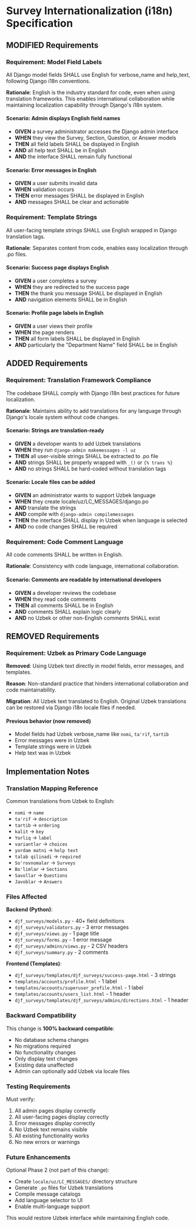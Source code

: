 # Survey Internationalization (i18n) Specification

## MODIFIED Requirements

### Requirement: Model Field Labels
All Django model fields SHALL use English for verbose_name and help_text, following Django i18n conventions.

**Rationale**: English is the industry standard for code, even when using translation frameworks. This enables international collaboration while maintaining localization capability through Django's i18n system.

#### Scenario: Admin displays English field names
- **GIVEN** a survey administrator accesses the Django admin interface
- **WHEN** they view the Survey, Section, Question, or Answer models
- **THEN** all field labels SHALL be displayed in English
- **AND** all help text SHALL be in English
- **AND** the interface SHALL remain fully functional

#### Scenario: Error messages in English
- **GIVEN** a user submits invalid data
- **WHEN** validation occurs
- **THEN** error messages SHALL be displayed in English
- **AND** messages SHALL be clear and actionable

### Requirement: Template Strings
All user-facing template strings SHALL use English wrapped in Django translation tags.

**Rationale**: Separates content from code, enables easy localization through .po files.

#### Scenario: Success page displays English
- **GIVEN** a user completes a survey
- **WHEN** they are redirected to the success page
- **THEN** the thank you message SHALL be displayed in English
- **AND** navigation elements SHALL be in English

#### Scenario: Profile page labels in English
- **GIVEN** a user views their profile
- **WHEN** the page renders
- **THEN** all form labels SHALL be displayed in English
- **AND** particularly the "Department Name" field SHALL be in English

## ADDED Requirements

### Requirement: Translation Framework Compliance
The codebase SHALL comply with Django i18n best practices for future localization.

**Rationale**: Maintains ability to add translations for any language through Django's locale system without code changes.

#### Scenario: Strings are translation-ready
- **GIVEN** a developer wants to add Uzbek translations
- **WHEN** they run `django-admin makemessages -l uz`
- **THEN** all user-visible strings SHALL be extracted to .po file
- **AND** strings SHALL be properly wrapped with `_()` or `{% trans %}`
- **AND** no strings SHALL be hard-coded without translation tags

#### Scenario: Locale files can be added
- **GIVEN** an administrator wants to support Uzbek language
- **WHEN** they create locale/uz/LC_MESSAGES/django.po
- **AND** translate the strings
- **AND** compile with `django-admin compilemessages`
- **THEN** the interface SHALL display in Uzbek when language is selected
- **AND** no code changes SHALL be required

### Requirement: Code Comment Language
All code comments SHALL be written in English.

**Rationale**: Consistency with code language, international collaboration.

#### Scenario: Comments are readable by international developers
- **GIVEN** a developer reviews the codebase
- **WHEN** they read code comments
- **THEN** all comments SHALL be in English
- **AND** comments SHALL explain logic clearly
- **AND** no Uzbek or other non-English comments SHALL exist

## REMOVED Requirements

### Requirement: Uzbek as Primary Code Language
**Removed**: Using Uzbek text directly in model fields, error messages, and templates.

**Reason**: Non-standard practice that hinders international collaboration and code maintainability.

**Migration**: All Uzbek text translated to English. Original Uzbek translations can be restored via Django i18n locale files if needed.

#### Previous behavior (now removed)
- Model fields had Uzbek verbose_name like `nomi`, `ta'rif`, `tartib`
- Error messages were in Uzbek
- Template strings were in Uzbek
- Help text was in Uzbek

## Implementation Notes

### Translation Mapping Reference

Common translations from Uzbek to English:
- `nomi` → `name`
- `ta'rif` → `description`
- `tartib` → `ordering`
- `kalit` → `key`
- `Yorliq` → `label`
- `variantlar` → `choices`
- `yordam matni` → `help text`
- `talab qilinadi` → `required`
- `So'rovnomalar` → `Surveys`
- `Bo'limlar` → `Sections`
- `Savollar` → `Questions`
- `Javoblar` → `Answers`

### Files Affected

**Backend (Python)**:
- `djf_surveys/models.py` - 40+ field definitions
- `djf_surveys/validators.py` - 3 error messages
- `djf_surveys/views.py` - 1 page title
- `djf_surveys/forms.py` - 1 error message
- `djf_surveys/admins/views.py` - 2 CSV headers
- `djf_surveys/summary.py` - 2 comments

**Frontend (Templates)**:
- `djf_surveys/templates/djf_surveys/success-page.html` - 3 strings
- `templates/accounts/profile.html` - 1 label
- `templates/accounts/superuser_profile.html` - 1 label
- `templates/accounts/users_list.html` - 1 header
- `djf_surveys/templates/djf_surveys/admins/directions.html` - 1 header

### Backward Compatibility

This change is **100% backward compatible**:
- No database schema changes
- No migrations required
- No functionality changes
- Only display text changes
- Existing data unaffected
- Admin can optionally add Uzbek via locale files

### Testing Requirements

Must verify:
1. All admin pages display correctly
2. All user-facing pages display correctly
3. Error messages display correctly
4. No Uzbek text remains visible
5. All existing functionality works
6. No new errors or warnings

### Future Enhancements

Optional Phase 2 (not part of this change):
- Create `locale/uz/LC_MESSAGES/` directory structure
- Generate `.po` files for Uzbek translations
- Compile message catalogs
- Add language selector to UI
- Enable multi-language support

This would restore Uzbek interface while maintaining English code.
